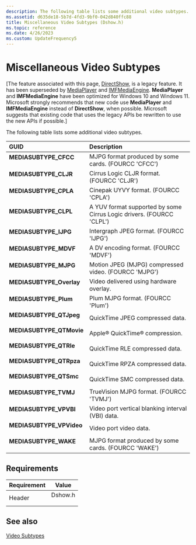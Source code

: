 ```yaml
---
description: The following table lists some additional video subtypes.
ms.assetid: d635de18-5b7d-4fd3-9bf0-042d840ffc88
title: Miscellaneous Video Subtypes (Dshow.h)
ms.topic: reference
ms.date: 4/26/2023
ms.custom: UpdateFrequency5
---
```


# Miscellaneous Video Subtypes

\[The feature associated with this page, [DirectShow](/windows/win32/directshow/directshow), is a legacy feature. It has been superseded by [MediaPlayer](/uwp/api/Windows.Media.Playback.MediaPlayer) and [IMFMediaEngine](/windows/win32/api/mfmediaengine/nn-mfmediaengine-imfmediaengine). **MediaPlayer** and **IMFMediaEngine** have been optimized for Windows 10 and Windows 11. Microsoft strongly recommends that new code use **MediaPlayer** and **IMFMediaEngine** instead of **DirectShow**, when possible. Microsoft suggests that existing code that uses the legacy APIs be rewritten to use the new APIs if possible.\]

The following table lists some additional video subtypes.



| GUID                                                                                                                                                                                                                      | Description                                                                     |
|:--------------------------------------------------------------------------------------------------------------------------------------------------------------------------------------------------------------------------|:--------------------------------------------------------------------------------|
| <span id="MEDIASUBTYPE_CFCC"></span><span id="mediasubtype_cfcc"></span><dl> <dt>**MEDIASUBTYPE\_CFCC**</dt> </dl>                                                 | MJPG format produced by some cards. (FOURCC 'CFCC')<br/>                  |
| <span id="MEDIASUBTYPE_CLJR"></span><span id="mediasubtype_cljr"></span><dl> <dt>**MEDIASUBTYPE\_CLJR**</dt> </dl>                                                 | Cirrus Logic CLJR format. (FOURCC 'CLJR')<br/>                            |
| <span id="MEDIASUBTYPE_CPLA"></span><span id="mediasubtype_cpla"></span><dl> <dt>**MEDIASUBTYPE\_CPLA**</dt> </dl>                                                 | Cinepak UYVY format. (FOURCC 'CPLA')<br/>                                 |
| <span id="MEDIASUBTYPE_CLPL"></span><span id="mediasubtype_clpl"></span><dl> <dt>**MEDIASUBTYPE\_CLPL**</dt> </dl>                                                 | A YUV format supported by some Cirrus Logic drivers. (FOURCC 'CLPL')<br/> |
| <span id="MEDIASUBTYPE_IJPG"></span><span id="mediasubtype_ijpg"></span><dl> <dt>**MEDIASUBTYPE\_IJPG**</dt> </dl>                                                 | Intergraph JPEG format. (FOURCC 'IJPG')<br/>                              |
| <span id="MEDIASUBTYPE_MDVF"></span><span id="mediasubtype_mdvf"></span><dl> <dt>**MEDIASUBTYPE\_MDVF**</dt> </dl>                                                 | A DV encoding format. (FOURCC 'MDVF')<br/>                                |
| <span id="MEDIASUBTYPE_MJPG"></span><span id="mediasubtype_mjpg"></span><dl> <dt>**MEDIASUBTYPE\_MJPG**</dt> </dl>                                                 | Motion JPEG (MJPG) compressed video. (FOURCC 'MJPG')<br/>                 |
| <span id="MEDIASUBTYPE_Overlay"></span><span id="mediasubtype_overlay"></span><span id="MEDIASUBTYPE_OVERLAY"></span><dl> <dt>**MEDIASUBTYPE\_Overlay**</dt> </dl> | Video delivered using hardware overlay.<br/>                              |
| <span id="MEDIASUBTYPE_Plum"></span><span id="mediasubtype_plum"></span><span id="MEDIASUBTYPE_PLUM"></span><dl> <dt>**MEDIASUBTYPE\_Plum**</dt> </dl>             | Plum MJPG format. (FOURCC 'Plum')<br/>                                    |
| <span id="MEDIASUBTYPE_QTJpeg"></span><span id="mediasubtype_qtjpeg"></span><span id="MEDIASUBTYPE_QTJPEG"></span><dl> <dt>**MEDIASUBTYPE\_QTJpeg**</dt> </dl>     | QuickTime JPEG compressed data.<br/>                                      |
| <span id="MEDIASUBTYPE_QTMovie"></span><span id="mediasubtype_qtmovie"></span><span id="MEDIASUBTYPE_QTMOVIE"></span><dl> <dt>**MEDIASUBTYPE\_QTMovie**</dt> </dl> | Apple® QuickTime® compression.<br/>                                       |
| <span id="MEDIASUBTYPE_QTRle"></span><span id="mediasubtype_qtrle"></span><span id="MEDIASUBTYPE_QTRLE"></span><dl> <dt>**MEDIASUBTYPE\_QTRle**</dt> </dl>         | QuickTime RLE compressed data.<br/>                                       |
| <span id="MEDIASUBTYPE_QTRpza"></span><span id="mediasubtype_qtrpza"></span><span id="MEDIASUBTYPE_QTRPZA"></span><dl> <dt>**MEDIASUBTYPE\_QTRpza**</dt> </dl>     | QuickTime RPZA compressed data.<br/>                                      |
| <span id="MEDIASUBTYPE_QTSmc"></span><span id="mediasubtype_qtsmc"></span><span id="MEDIASUBTYPE_QTSMC"></span><dl> <dt>**MEDIASUBTYPE\_QTSmc**</dt> </dl>         | QuickTime SMC compressed data.<br/>                                       |
| <span id="MEDIASUBTYPE_TVMJ"></span><span id="mediasubtype_tvmj"></span><dl> <dt>**MEDIASUBTYPE\_TVMJ**</dt> </dl>                                                 | TrueVision MJPG format. (FOURCC 'TVMJ')<br/>                              |
| <span id="MEDIASUBTYPE_VPVBI"></span><span id="mediasubtype_vpvbi"></span><dl> <dt>**MEDIASUBTYPE\_VPVBI**</dt> </dl>                                              | Video port vertical blanking interval (VBI) data.<br/>                    |
| <span id="MEDIASUBTYPE_VPVideo"></span><span id="mediasubtype_vpvideo"></span><span id="MEDIASUBTYPE_VPVIDEO"></span><dl> <dt>**MEDIASUBTYPE\_VPVideo**</dt> </dl> | Video port video data.<br/>                                               |
| <span id="MEDIASUBTYPE_WAKE"></span><span id="mediasubtype_wake"></span><dl> <dt>**MEDIASUBTYPE\_WAKE**</dt> </dl>                                                 | MJPG format produced by some cards. (FOURCC 'WAKE')<br/>                  |



## Requirements



| Requirement | Value |
|-------------------|------------------------------------------------------------------------------------|
| Header<br/> | <dl> <dt>Dshow.h</dt> </dl> |



## See also

<dl> <dt>

[Video Subtypes](video-subtypes.md)
</dt> </dl>

 

 




